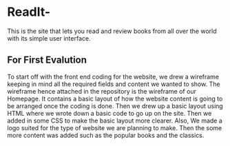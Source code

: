 # ReadIt-
This is the site that lets you read and review books from all over the world with its simple user interface.

## For First Evalution
To start off with the front end coding for the website, we drew a wireframe keeping in mind all the required fields and content we wanted to show. The wireframe hence attached in the repository is the wireframe of our Homepage. It contains a basic layout of how the website content is going to be arranged once the coding is done.
Then we drew up a basic layout using HTML where we wrote down a basic code to go up on the site. 
Then we added in some CSS to make the basic layout more clearer.
Also, We made a logo suited for the type of website we are planning to make.
Then the some more content was added such as the popular books and the classics.
